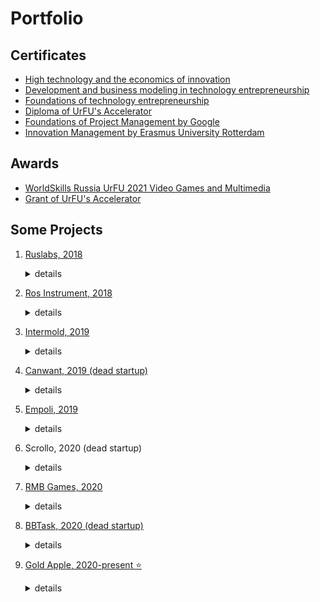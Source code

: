 # Portfolio

## Certificates
- [High technology and the economics of innovation](high_technology_and_the_economics_of_innovation.pdf)
- [Development and business modeling in technology entrepreneurship](development_and_business_modeling_in_technology_entrepreneurship.pdf)
- [Foundations of technology entrepreneurship](foundations_of_technology_entrepreneurship.pdf)
- [Diploma of UrFU's Accelerator](accelerator_urfu/finalist_diploma_math_trainer.pdf)
- [Foundations of Project Management by Google](https://coursera.org/share/bed35fcbb76eadd8690ecca94d945406)
- [Innovation Management by Erasmus University Rotterdam](https://coursera.org/share/fdaa81e7bbb6b4ce471803b1323bdb9c)

## Awards
- [WorldSkills Russia UrFU 2021 Video Games and Multimedia](worldskills_urfu_2021.pdf)
- [Grant of UrFU's Accelerator](accelerator_urfu/grant_math_trainer.pdf)

## Some Projects

1. [Ruslabs, 2018](https://ruslabs.ru/)
    <details>
        <summary>details</summary>

        My first commercial project made for Burusov's Studio.

        ● With this project I promoted Gulp to the studio, which doubled the speed of development in the future.

        Technologies: HTML · SASS · JS · PHP · jQuery · MODX Revolution
    </details>

2. [Ros Instrument, 2018](https://ros-instrument.ru/)
    <details>
        <summary>details</summary>

        Technologies: HTML · SASS · JS · PHP · jQuery · MODX Revolution
    </details>
3. [Intermold, 2019](http://intermold.ru/)
    <details>
        <summary>details</summary>

        Technologies: HTML · SASS · JS · PHP · jQuery · MODX Revolution
    </details>
4. [Сanwant, 2019 (dead startup)](https://canwant.com/)
    <details>
        <summary>details</summary>

        ● Delivered and released the project whose technology stack didn't match the studio's stack (Django, Python, Vue)

        Technologies: HTML, LESS, JS, Python, Vue, Django
    </details>
5. [Empoli, 2019](https://empoli-m.ru/)
    <details>
        <summary>details</summary>

        Technologies: HTML · SASS · JS · PHP · jQuery · MODX Revolution
    </details>
6. Scrollo, 2020 (dead startup)
    <details>
        <summary>details</summary>

        A couple small tasks from Upwork.

        ● Developed module of comments with uploading pictures
        ● Developed page "About"
        ● Improved UI and UX

        Technologies: HTML · SCSS · JS · Python · Vue · Nuxt · Django · DRF · Minio
    </details>
7. [RMB Games, 2020](https://www.rmbgames.com/)
    <details>
        <summary>details</summary>

        Technologies: HTML · SASS · JS · PHP · jQuery · WordPress · Unyson · Gulp
    </details>
8. [BBTask, 2020 (dead startup)](https://bbtask.ru/)
    <details>
        <summary>details</summary>

        ● Delivered and released MVP
        ● Developed chat using websocket

        Technologies: HTML · SCSS · JS · Go · Vue · Gin · Gorilla WebSocket 
    </details>
9. [Gold Apple, 2020-present ⭐](https://goldapple.by/)
    <details>
        <summary>details</summary>

        ● Developed and maintained backend-for-frontend server (BFF) using Node.js, Nest.js, and TypeScript
        ● Developed and maintained HR Portal and HR Portal Admin Panel
        ● Developed pages of the catalog with filters (https://goldapple.by/azija)
        ● Developed components of the design system
        ● Upgraded projects from Vue 2 to Vue 3
        ● Covered the code with unit tests

        Technologies:  JavaScript · CSS · HTML · Front-End Development · Web Development · Web Content Accessibility Guidelines (WCAG) · I18n · Vue.js · Vuex · Pinia · Nuxt.js · TypeScript · HTML5 · Scrum · Agile · E-commerce · Storybook · SCSS · Git · Gitlab · Node.js · Express.js · NestJS · Jest
    </details>
